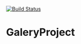 [![Build Status](https://travis-ci.org/Nieradka21/GaleryProject-Back-End.svg?branch=master)](https://travis-ci.org/Nieradka21/GaleryProject-Back-End)
# GaleryProject